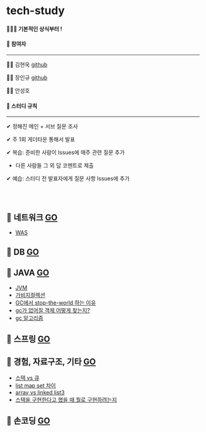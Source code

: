 # tech-study

 #### 📝👦💡 기본적인 상식부터 !
 
#### 📌  참여자

---------------------------

👩🏻 김현욱 [github](github.com/hyeonuk27)

🧑🏻 장인규 [github](github.com/inguuu)

👦🏻 안성호 []()


#### 📌  스터디 규칙

---------------------------

✔ 정해진 메인 + 서브 질문 조사

✔ 주 1회 게더타운 통해서 발표 

✔ 복습: 준비한 사람이 Issues에 매주 관련 질문 추가 
  
  - 다른 사람들 그 외 답 코멘트로 제출

✔ 예습: 스터디 전 발표자에게 질문 사항 Issues에 추가


## 
<br/>

## 📗 네트워크 [GO](https://github.com/no-in/tech-study/)

- [WAS](https://github.com/no-in/tech-study/wiki/)
## 📗 DB [GO](https://github.com/no-in/tech-study/wiki)

## 📗 JAVA [GO](https://github.com/no-in/tech-study/wiki)

 - [JVM](https://github.com/no-in/tech-study/wiki/JVM)
 - [가비지컬렉션](https://github.com/no-in/tech-study/wiki/%EA%B0%80%EB%B9%84%EC%A7%80%EC%BB%AC%EB%A0%89%EC%85%98)
 - [GC에서 stop-the-world 하는 이유](https://github.com/no-in/tech-study/wiki/GC%EC%97%90%EC%84%9Cstop-the-world%ED%95%98%EB%8A%94%EC%9D%B4%EC%9C%A0)
 - [gc가 없어질 객체 어떻게 찾는지?](https://github.com/no-in/tech-study/wiki/gc%EA%B0%80%EC%97%86%EC%96%B4%EC%A7%88%EA%B0%9D%EC%B2%B4%EC%96%B4%EB%96%BB%EA%B2%8C%EC%B0%BE%EB%8A%94%EC%A7%80?)
 - [gc 알고리즘](https://github.com/no-in/tech-study/wiki/gc%EC%95%8C%EA%B3%A0%EB%A6%AC%EC%A6%98)
 
## 📗 스프링 [GO](https://github.com/no-in/tech-study/wiki)

## 📗 경험, 자료구조, 기타 [GO](https://github.com/no-in/tech-study/wiki)
 - [스택 vs 큐](https://github.com/no-in/tech-study/wiki/StackvsQueue)
- [list map set 차이](https://github.com/no-in/tech-study/wiki/list,map,set차이)
- [array vs linked list3](https://github.com/no-in/tech-study/wiki/arrayvslinked_list_3)
- [스택을 구현한다고 했을 때 뭘로 구현하려는지](https://github.com/no-in/tech-study/wiki/스택을구현한다고했을때뭘로구현하려는지)
## 📗 손코딩 [GO](https://github.com/no-in/tech-study/wiki)


